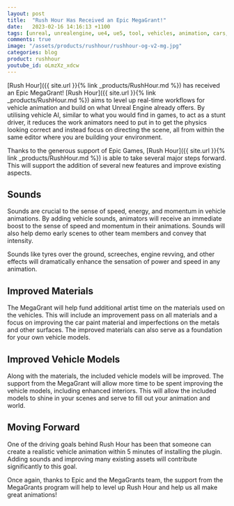 ```yaml
---
layout: post
title:  "Rush Hour Has Received an Epic MegaGrant!"
date:   2023-02-16 14:16:13 +1100
tags: [unreal, unrealengine, ue4, ue5, tool, vehicles, animation, cars, animation, rushhour]
comments: true
image: "/assets/products/rushhour/rushhour-og-v2-mg.jpg"
categories: blog
product: rushhour
youtube_id: oLmzXz_xdcw
---
```


[Rush Hour]({{ site.url }}{% link _products/RushHour.md %}) has received an Epic MegaGrant! [Rush Hour]({{ site.url }}{% link _products/RushHour.md %}) aims to level up real-time workflows for vehicle animation and build on what Unreal Engine already offers. By utilising vehicle AI, similar to what you would find in games, to act as a stunt driver, it reduces the work animators need to put in to get the physics looking correct and instead focus on directing the scene, all from within the same editor where you are building your environment.

Thanks to the generous support of Epic Games, [Rush Hour]({{ site.url }}{% link _products/RushHour.md %}) is able to take several major steps forward. This will support the addition of several new features and improve existing aspects.

<!--more-->

## Sounds

Sounds are crucial to the sense of speed, energy, and momentum in vehicle animations. By adding vehicle sounds, animators will receive an immediate boost to the sense of speed and momentum in their animations. Sounds will also help demo early scenes to other team members and convey that intensity.

Sounds like tyres over the ground, screeches, engine revving, and other effects will dramatically enhance the sensation of power and speed in any animation.

## Improved Materials

The MegaGrant will help fund additional artist time on the materials used on the vehicles. This will include an improvement pass on all materials and a focus on improving the car paint material and imperfections on the metals and other surfaces. The improved materials can also serve as a foundation for your own vehicle models.

## Improved Vehicle Models

Along with the materials, the included vehicle models will be improved. The support from the MegaGrant will allow more time to be spent improving the vehicle models, including enhanced interiors. This will allow the included models to shine in your scenes and serve to fill out your animation and world.

## Moving Forward

One of the driving goals behind Rush Hour has been that someone can create a realistic vehicle animation within 5 minutes of installing the plugin. Adding sounds and improving many existing assets will contribute significantly to this goal.

Once again, thanks to Epic and the MegaGrants team, the support from the MegaGrants program will help to level up Rush Hour and help us all make great animations!
